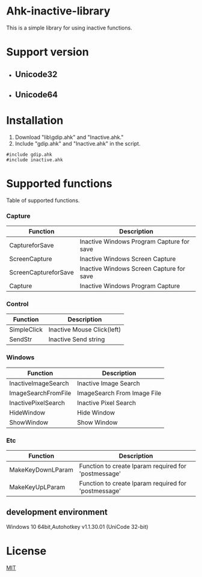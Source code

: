 ﻿# Ahk-inactive-library

This is a simple library for using inactive functions.

# Support version
- ## Unicode32  
- ## Unicode64  

# Installation

1. Download "lib\gdip.ahk" and "Inactive.ahk."
2. Include "gdip.ahk" and "Inactive.ahk" in the script.

```autoit
#include gdip.ahk
#include inactive.ahk
```

# Supported functions

Table of supported functions.

### Capture

| Function             | Description                               |
| -------------------- | ----------------------------------------- |
| CaptureforSave       | Inactive Windows Program Capture for save |
| ScreenCapture        | Inactive Windows Screen Capture           |
| ScreenCaptureforSave | Inactive Windows Screen Capture for save  |
| Capture              | Inactive Windows Program Capture          |

### Control

| Function    | Description                |
| ----------- | -------------------------- |
| SimpleClick | Inactive Mouse Click(left) |
| SendStr     | Inactive Send string       |

### Windows

| Function            | Description                 |
| ------------------- | --------------------------- |
| InactiveImageSearch | Inactive Image Search       |
| ImageSearchFromFile | ImageSearch From Image File |
| InactivePixelSearch | Inactive Pixel Search       |
| HideWindow          | Hide Window                 |
| ShowWindow          | Show Window                 |

### Etc

| Function          | Description                                          |
| ----------------- | ---------------------------------------------------- |
| MakeKeyDownLParam | Function to create lparam required for 'postmessage' |
| MakeKeyUpLParam   | Function to create lparam required for 'postmessage' |

## development environment

Windows 10 64bit,Autohotkey v1.1.30.01 (UniCode 32-bit)

# License

[MIT](./LICENSE)
